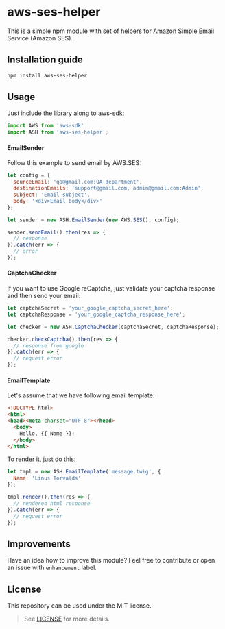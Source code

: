 # aws-ses-helper

This is a simple npm module with set of helpers for Amazon Simple Email Service (Amazon SES). 

## Installation guide


```bash
npm install aws-ses-helper
```

## Usage

Just include the library along to aws-sdk:

```javascript
import AWS from 'aws-sdk'
import ASH from 'aws-ses-helper';
```

#### EmailSender

Follow this example to send email by AWS.SES: 

```javascript
let config = {
  sourceEmail: 'qa@gmail.com:QA department',
  destinationEmails: 'support@gmail.com, admin@gmail.com:Admin',
  subject: 'Email subject',
  body: '<div>Email body</div>'
};

let sender = new ASH.EmailSender(new AWS.SES(), config);

sender.sendEmail().then(res => {
  // response 
}).catch(err => {
  // error
});
```

#### CaptchaChecker

If you want to use Google reCaptcha, just validate your captcha response and then send your email:

```javascript
let captchaSecret = 'your_google_captcha_secret_here';
let captchaResponse = 'your_google_captcha_response_here';

let checker = new ASH.CaptchaChecker(captchaSecret, captchaResponse);

checker.checkCaptcha().then(res => {
  // response from google
}).catch(err => {
  // request error
});
```

#### EmailTemplate

Let's assume that we have following email template:
 
```html
<!DOCTYPE html>
<html>
<head><meta charset="UTF-8"></head>
  <body>
    Hello, {{ Name }}!
  </body>
</html>
```

To render it, just do this:

```javascript
let tmpl = new ASH.EmailTemplate('message.twig', {
  Name: 'Linus Torvalds'
});

tmpl.render().then(res => {
  // rendered html response
}).catch(err => {
  // request error
});
```

## Improvements

Have an idea how to improve this module? 
Feel free to contribute or open an issue with `enhancement` label.

## License

This repository can be used under the MIT license.
> See [LICENSE][1] for more details.

[1]: https://en.wikipedia.org/wiki/MIT_License
